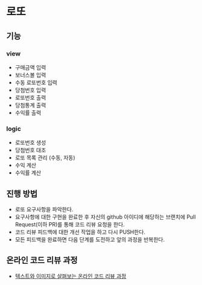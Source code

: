 # 로또

## 기능

### view
* 구매금액 입력
* 보너스볼 입력
* 수동 로또번호 입력
* 당첨번호 입력
* 로또번호 출력
* 당첨통계 출력
* 수익률 출력

### logic
* 로또번호 생성
* 당첨번호 대조
* 로또 목록 관리 (수동, 자동)
* 수익 계산
* 수익률 계산

## 진행 방법
* 로또 요구사항을 파악한다.
* 요구사항에 대한 구현을 완료한 후 자신의 github 아이디에 해당하는 브랜치에 Pull Request(이하 PR)를 통해 코드 리뷰 요청을 한다.
* 코드 리뷰 피드백에 대한 개선 작업을 하고 다시 PUSH한다.
* 모든 피드백을 완료하면 다음 단계를 도전하고 앞의 과정을 반복한다.

## 온라인 코드 리뷰 과정
* [텍스트와 이미지로 살펴보는 온라인 코드 리뷰 과정](https://github.com/next-step/nextstep-docs/tree/master/codereview)